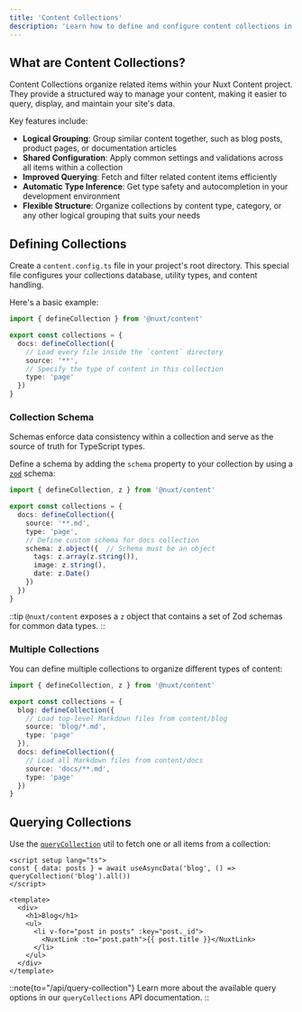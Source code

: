 ```yaml
---
title: 'Content Collections'
description: 'Learn how to define and configure content collections in your Nuxt application.'
---
```


## What are Content Collections?

Content Collections organize related items within your Nuxt Content project. They provide a structured way to manage your content, making it easier to query, display, and maintain your site's data.

Key features include:

- **Logical Grouping**: Group similar content together, such as blog posts, product pages, or documentation articles
- **Shared Configuration**: Apply common settings and validations across all items within a collection
- **Improved Querying**: Fetch and filter related content items efficiently
- **Automatic Type Inference**: Get type safety and autocompletion in your development environment
- **Flexible Structure**: Organize collections by content type, category, or any other logical grouping that suits your needs

## Defining Collections

Create a `content.config.ts` file in your project's root directory. This special file configures your collections database, utility types, and content handling.

Here's a basic example:

```ts [content.config.ts]
import { defineCollection } from '@nuxt/content'

export const collections = {
  docs: defineCollection({
    // Load every file inside the `content` directory
    source: '**',
    // Specify the type of content in this collection
    type: 'page'
  })
}
```

### Collection Schema

Schemas enforce data consistency within a collection and serve as the source of truth for TypeScript types.

Define a schema by adding the `schema` property to your collection by using a [`zod`](https://zod.dev) schema:

```ts [content.config.ts]
import { defineCollection, z } from '@nuxt/content'

export const collections = {
  docs: defineCollection({
    source: '**.md',
    type: 'page',
    // Define custom schema for docs collection
    schema: z.object({  // Schema must be an object
      tags: z.array(z.string()),
      image: z.string(),
      date: z.Date()
    })
  })
}
```

::tip
`@nuxt/content` exposes a `z` object that contains a set of Zod schemas for common data types.
::

### Multiple Collections

You can define multiple collections to organize different types of content:

```ts [content.config.ts]
import { defineCollection, z } from '@nuxt/content'

export const collections = {
  blog: defineCollection({
    // Load top-level Markdown files from content/blog
    source: 'blog/*.md',
    type: 'page'
  }),
  docs: defineCollection({
    // Load all Markdown files from content/docs
    source: 'docs/**.md',
    type: 'page'
  })
}
```

## Querying Collections

Use the [`queryCollection`](/api/query-collection) util to fetch one or all items from a collection:

```vue [pages/blog.vue]
<script setup lang="ts">
const { data: posts } = await useAsyncData('blog', () => queryCollection('blog').all())
</script>

<template>
  <div>
    <h1>Blog</h1>
    <ul>
      <li v-for="post in posts" :key="post._id">
        <NuxtLink :to="post.path">{{ post.title }}</NuxtLink>
      </li>
    </ul>
  </div>
</template>
```

::note{to="/api/query-collection"}
Learn more about the available query options in our `queryCollections` API documentation.
::
